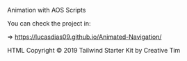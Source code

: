 Animation with AOS Scripts

You can check the project in:

=> https://lucasdias09.github.io/Animated-Navigation/

HTML
Copyright © 2019 Tailwind Starter Kit by Creative Tim
